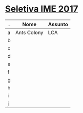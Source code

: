 [Seletiva IME 2017](https://www.codepit.io/#/contest/5959b33b69ca060018d80bbd/view<Paste>)
==================

 . | Nome | Assunto
--- | --- | ---
a |Ants Colony                                | LCA
b |                                           |
c |                                           |
d |                                           |
e |                                           |
f |                                           |
g |                                           |
h |                                           |
i |                                           |
j |                                           |
